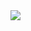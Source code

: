 <a href="https://portal.azure.com/#create/Microsoft.Template/uri/https%3A%2F%2Fraw.githubusercontent.com%2Fwadstromtech%2Fsentinel%2Fmaster%2FPlaybooks%2FRecordedFuture%2FtiIndicators%2FIP%20TI%2FIPRecentBotnet%2FBatching%2Ftemplate.json" target="_blank">
    <img src="https://aka.ms/deploytoazurebutton""/>
</a>
